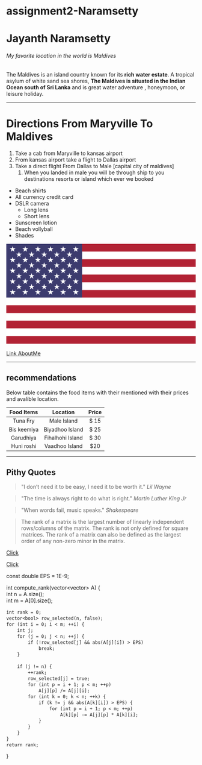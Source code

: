 # assignment2-Naramsetty

# Jayanth Naramsetty

###### My favorite location in the world is Maldives

The Maldives is an island country known for its **rich water estate**. A tropical asylum of white sand sea shores, **The Maldives is situated in the Indian Ocean south of Sri Lanka** and is great water adventure , honeymoon, or leisure holiday.

***

# Directions From Maryville To Maldives

1. Take a cab from Maryville to kansas airport
2. From kansas airport take a flight to Dallas airport
3. Take a direct flight From Dallas to Male [capital city of maldives]
    1. When you landed in male you will be through ship to you destinations resorts or island which ever we booked


- Beach shirts
- All currency credit card
- DSLR camera
    - Long lens
    - Short lens
- Sunscreen lotion
- Beach vollyball
- Shades

![USA FLAG](images/usaflag.png)

[Link AboutMe](https://github.com/jayanthnaramsetty/assignment2-Naramsetty/blob/07d40a1da4b5a801ae63de973935fde861f9005b/AboutMe.md)

***

## recommendations

Below table contains the food items with their mentioned with their prices  and avalible location.

| Food Items | Location | Price | 
| :---: | :---: | :---: | 
| Tuna Fry | Male Island | $ 15  |
| Bis keemiya | Biyadhoo Island | $ 25 |
| Garudhiya | Fihalhohi Island | $ 30 |
| Huni roshi | Vaadhoo Island | $20|

***

## Pithy Quotes

> "I don’t need it to be easy, I need it to be worth it."  *Lil Wayne*

> "The time is always right to do what is right." *Martin Luther King Jr*

> "When words fail, music speaks."  *Shakespeare*

> The rank of a matrix is the largest number of linearly independent rows/columns of the matrix. The rank is not only defined for square matrices. The rank of a matrix can also be defined as the largest order of any non-zero minor in the matrix.

[Click](https://cp-algorithms.com/linear_algebra/rank-matrix.html)

[Click](https://cp-algorithms.com/linear_algebra/rank-matrix.html)

const double EPS = 1E-9;  
  
int compute_rank(vector<vector<double>> A) {  
    int n = A.size();  
    int m = A[0].size();  
  
    int rank = 0;  
    vector<bool> row_selected(n, false);  
    for (int i = 0; i < m; ++i) {  
        int j;  
        for (j = 0; j < n; ++j) {  
            if (!row_selected[j] && abs(A[j][i]) > EPS)  
                break;  
        }  
  
        if (j != n) {  
            ++rank;  
            row_selected[j] = true;  
            for (int p = i + 1; p < m; ++p)  
                A[j][p] /= A[j][i];  
            for (int k = 0; k < n; ++k) {  
                if (k != j && abs(A[k][i]) > EPS) {  
                    for (int p = i + 1; p < m; ++p)  
                        A[k][p] -= A[j][p] * A[k][i];  
                }  
            }  
        }  
    }  
    return rank;  
}  